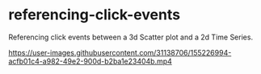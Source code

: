 # referencing-click-events
Referencing click events between a 3d Scatter plot and a 2d Time Series.

https://user-images.githubusercontent.com/31138706/155226994-acfb01c4-a982-49e2-900d-b2ba1e23404b.mp4
